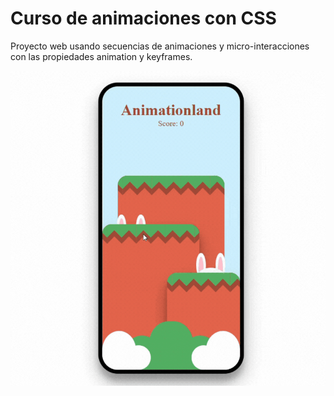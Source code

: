 # Curso de animaciones con CSS
Proyecto web usando secuencias de animaciones y micro-interacciones con las propiedades animation y keyframes.

![Animationland](./animationland.gif)